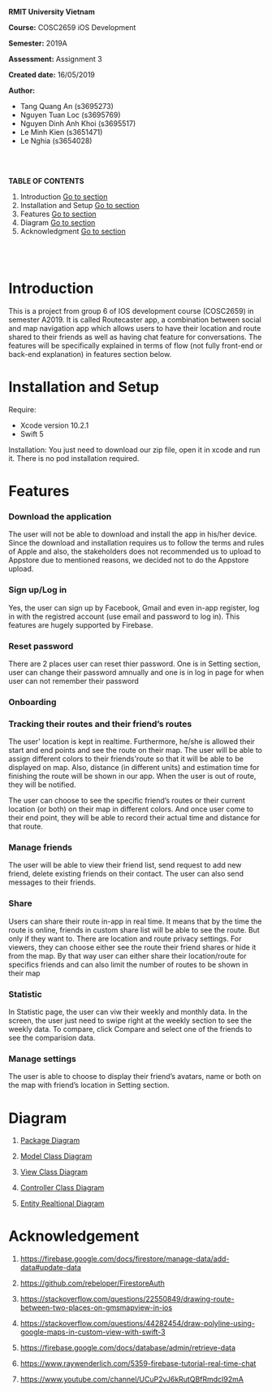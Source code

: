  **RMIT University Vietnam**
 
 **Course:** COSC2659 iOS Development
 
 **Semester:** 2019A
 
 **Assessment:** Assignment 3
 
 **Created date:** 16/05/2019
 
 **Author:** 
   -  Tang Quang An (s3695273)
   -  Nguyen Tuan Loc (s3695769)
   -  Nguyen Dinh Anh Khoi (s3695517)
   -  Le Minh Kien (s3651471)
   -  Le Nghia (s3654028)
   
<br/>
<br/>

 **TABLE OF CONTENTS**
 1. Introduction [Go to section](#introduction)
 2. Installation and Setup [Go to section](#installation-and-setup)
 3. Features [Go to section](#features)
 4. Diagram [Go to section](#diagram)
 5. Acknowledgment [Go to section](#acknowledgement)
 
<br/>
<br/>

# Introduction
  This is a project from group 6 of IOS development course (COSC2659) in semester A2019. It is called Routecaster app, a combination 
  between social and map navigation app which allows users to have their location and route shared to their friends as well as having chat
  feature for conversations. The features will be specifically explained in terms of flow (not fully front-end or back-end explanation) in
  features section below.
  
# Installation and Setup

 Require: 
 - Xcode version 10.2.1
 - Swift 5
 
 Installation: You just need to download our zip file, open it in xcode and run it. There is no pod installation required.
 
# Features
 ###  Download the application
 
   The user will not be able to download and install the app in his/her device. Since the download and installation requires us to 
   follow the terms and rules of Apple and also, the stakeholders does not recommended us to upload to Appstore due to mentioned 
   reasons, we decided not to do the Appstore upload.

 ###  Sign up/Log in
 
   Yes, the user can sign up by Facebook, Gmail and even in-app register, log in with the registred account (use email and password 
   to log in). This features are hugely supported by Firebase.

 ###  Reset password 
   
   There are 2 places user can reset thier password. One is in Setting section, user can change their password amnually and one is in log in page for when user can not remember their password

 ###  Onboarding

 ###  Tracking their routes and their friend’s routes
The user' location is kept in realtime. Furthermore, he/she is allowed their start and end points and see the route on their map. The user will be able to assign different colors to their friends'route so that it will be able to be displayed on map. Also, distance (in different units) and estimation time for finishing the route will be shown in our app. When the user is out of route, they will be notified.

The user can choose to see the specific friend’s routes or their current location (or both) on their map in different colors. And once user come to their end point, they will be able to record their actual time and distance for that route.

  ###  Manage friends
The user will be able to view their friend list, send request to add new friend, delete existing friends on their contact.
The user can also send messages to their friends.

  ###  Share
Users can share their route in-app in real time. It means that by the time the route is online, friends in custom share list will be able to see the route. But only if they want to. There are location and route privacy settings. For viewers, they can choose either see the route their friend shares or hide it from the map. By that way user can either share their location/route for specifics friends and can also limit the number of routes to be shown in their map

 ###  Statistic
In Statistic page, the user can viw their weekly and monthly data. In the screen, the user just need to swipe right at the weekly section to see the weekly data. To compare, click Compare and select one of the friends to see the comparision data.

 ###  Manage settings
The user is able to choose to display their friend’s avatars, name or both on the map with friend’s location in Setting section.


# Diagram

1. [Package Diagram](https://github.com/sorasuu/RouterCaster/blob/master/Package_Diagram.pdf)

2. [Model Class Diagram](https://github.com/sorasuu/RouterCaster/blob/master/ModelClassDiagram.pdf)

3. [View Class Diagram](https://github.com/sorasuu/RouterCaster/blob/master/ViewClassDiagram.pdf)

4. [Controller Class Diagram](https://github.com/sorasuu/RouterCaster/blob/master/ControllerClassDiagram.pdf)

5. [Entity Realtional Diagram](https://github.com/sorasuu/RouterCaster/blob/master/ERD.pdf)

# Acknowledgement
   1. https://firebase.google.com/docs/firestore/manage-data/add-data#update-data
   
   2. https://github.com/rebeloper/FirestoreAuth
   
   3. https://stackoverflow.com/questions/22550849/drawing-route-between-two-places-on-gmsmapview-in-ios
   
   4. https://stackoverflow.com/questions/44282454/draw-polyline-using-google-maps-in-custom-view-with-swift-3
   
   5. https://firebase.google.com/docs/database/admin/retrieve-data
   
   6. https://www.raywenderlich.com/5359-firebase-tutorial-real-time-chat
   
   7. https://www.youtube.com/channel/UCuP2vJ6kRutQBfRmdcI92mA
